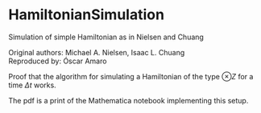 # HamiltonianSimulation
Simulation of simple Hamiltonian as in Nielsen and Chuang

Original authors: Michael A. Nielsen, Isaac L. Chuang \
Reproduced by: Óscar Amaro

Proof that the algorithm for simulating a Hamiltonian of the type $\otimes Z$ for a time $\Delta t$ works.

The pdf is a print of the Mathematica notebook implementing this setup.
